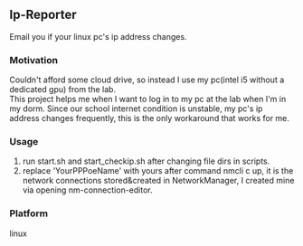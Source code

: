 ## Ip-Reporter
Email you if your linux pc's ip address changes.

### Motivation
Couldn't afford some cloud drive, so instead I use my pc(intel i5 without a dedicated gpu) from the lab.  
This project helps me when I want to log in to my pc at the lab when I'm in my dorm. Since our school internet condition is unstable, my pc's ip address changes frequently, this is the only workaround that works for me.  

### Usage
1. run start.sh and start_checkip.sh after changing file dirs in scripts.  
2. replace 'YourPPPoeName' with yours after command nmcli c up, it is the network connections stored&created in NetworkManager, I created mine via opening nm-connection-editor.

### Platform
linux
